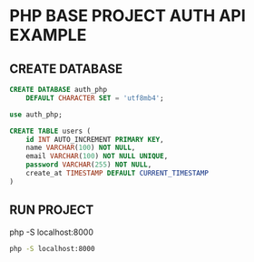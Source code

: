 # PHP BASE PROJECT AUTH API EXAMPLE
## CREATE DATABASE


``` sql
CREATE DATABASE auth_php
    DEFAULT CHARACTER SET = 'utf8mb4';

use auth_php;

CREATE TABLE users (
    id INT AUTO_INCREMENT PRIMARY KEY,
    name VARCHAR(100) NOT NULL,
    email VARCHAR(100) NOT NULL UNIQUE,
    password VARCHAR(255) NOT NULL,
    create_at TIMESTAMP DEFAULT CURRENT_TIMESTAMP
)
```


## RUN PROJECT
php -S localhost:8000

``` cmd
php -S localhost:8000
```
